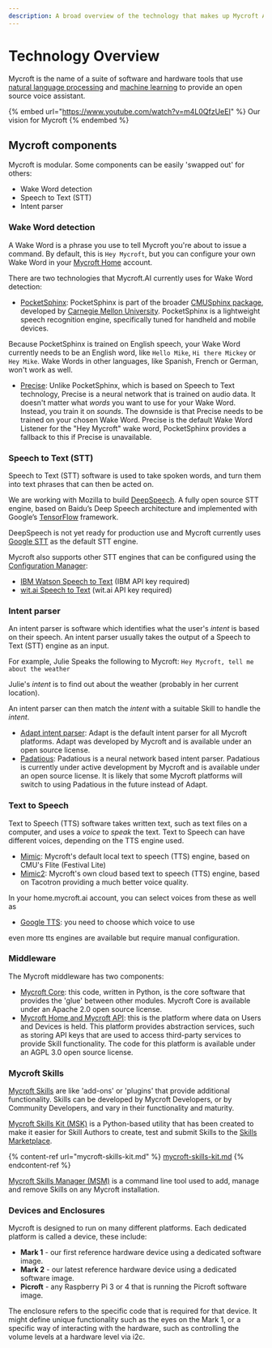 ```yaml
---
description: A broad overview of the technology that makes up Mycroft AI.
---
```


# Technology Overview

Mycroft is the name of a suite of software and hardware tools that use [natural language processing](https://en.wikipedia.org/wiki/Natural\_language\_processing) and [machine learning](https://en.wikipedia.org/wiki/Machine\_learning) to provide an open source voice assistant.

{% embed url="https://www.youtube.com/watch?v=m4L0QfzUeEI" %}
Our vision for Mycroft
{% endembed %}

## Mycroft components

Mycroft is modular. Some components can be easily 'swapped out' for others:

* Wake Word detection
* Speech to Text (STT)
* Intent parser

### Wake Word detection

A Wake Word is a phrase you use to tell Mycroft you're about to issue a command. By default, this is `Hey Mycroft`, but you can configure your own Wake Word in your [Mycroft Home](https://home.mycroft.ai) account.

There are two technologies that Mycroft.AI currently uses for Wake Word detection:

* [PocketSphinx](https://github.com/cmusphinx/pocketsphinx): PocketSphinx is part of the broader [CMUSphinx package](https://cmusphinx.github.io), developed by [Carnegie Mellon University](https://www.cmu.edu). PocketSphinx is a lightweight speech recognition engine, specifically tuned for handheld and mobile devices.

Because PocketSphinx is trained on English speech, your Wake Word currently needs to be an English word, like `Hello Mike`, `Hi there Mickey` or `Hey Mike`. Wake Words in other languages, like Spanish, French or German, won't work as well.

* [Precise](https://mycroft.ai/documentation/precise): Unlike PocketSphinx, which is based on Speech to Text technology, Precise is a neural network that is trained on audio data. It doesn't matter what _words_ you want to use for your Wake Word. Instead, you train it on _sounds_. The downside is that Precise needs to be trained on your chosen Wake Word. Precise is the default Wake Word Listener for the "Hey Mycroft" wake word, PocketSphinx provides a fallback to this if Precise is unavailable.

### Speech to Text (STT)

Speech to Text (STT) software is used to take spoken words, and turn them into text phrases that can then be acted on.

We are working with Mozilla to build [DeepSpeech](https://github.com/mozilla/DeepSpeech). A fully open source STT engine, based on Baidu’s Deep Speech architecture and implemented with Google’s [TensorFlow](https://www.tensorflow.org) framework.

DeepSpeech is not yet ready for production use and Mycroft currently uses [Google STT](https://cloud.google.com/speech/) as the default STT engine.

Mycroft also supports other STT engines that can be configured using the [Configuration Manager](../using-mycroft-ai/customizations/config-manager.md):

* [IBM Watson Speech to Text](https://www.ibm.com/watson/services/speech-to-text/) (IBM API key required)
* [wit.ai Speech to Text](https://wit.ai/blog/2014/02/12/speech-api) (wit.ai API key required)

### Intent parser

An intent parser is software which identifies what the user's _intent_ is based on their speech. An intent parser usually takes the output of a Speech to Text (STT) engine as an input.

For example, Julie Speaks the following to Mycroft: `Hey Mycroft, tell me about the weather`

Julie's _intent_ is to find out about the weather (probably in her current location).

An intent parser can then match the _intent_ with a suitable Skill to handle the _intent_.

* [Adapt intent parser](https://github.com/MycroftAI/adapt): Adapt is the default intent parser for all Mycroft platforms. Adapt was developed by Mycroft and is available under an open source license.
* [Padatious](https://github.com/MycroftAI/padatious): Padatious is a neural network based intent parser. Padatious is currently under active development by Mycroft and is available under an open source license. It is likely that some Mycroft platforms will switch to using Padatious in the future instead of Adapt.

### Text to Speech

Text to Speech (TTS) software takes written text, such as text files on a computer, and uses a _voice_ to _speak_ the text. Text to Speech can have different voices, depending on the TTS engine used.

* [Mimic](https://github.com/MycroftAI/mimic): Mycroft's default local text to speech (TTS) engine, based on CMU's Flite (Festival Lite)
* [Mimic2](https://github.com/MycroftAI/mimic2): Mycroft's own cloud based text to speech (TTS) engine, based on Tacotron providing a much better voice quality.

In your home.mycroft.ai account, you can select voices from these as well as

* [Google TTS](https://play.google.com/store/apps/details?id=com.google.android.tts): you need to choose which voice to use

even more tts engines are available but require manual configuration.

### Middleware

The Mycroft middleware has two components:

* [Mycroft Core](https://github.com/MycroftAI/mycroft-core): this code, written in Python, is the core software that provides the 'glue' between other modules. Mycroft Core is available under an Apache 2.0 open source license.
* [Mycroft Home and Mycroft API](https://home.mycroft.ai): this is the platform where data on Users and Devices is held. This platform provides abstraction services, such as storing API keys that are used to access third-party services to provide Skill functionality. The code for this platform is available under an AGPL 3.0 open source license.

### Mycroft Skills

[Mycroft Skills](https://github.com/MycroftAI/mycroft-skills) are like 'add-ons' or 'plugins' that provide additional functionality. Skills can be developed by Mycroft Developers, or by Community Developers, and vary in their functionality and maturity.

[Mycroft Skills Kit (MSK)](https://github.com/mycroftai/mycroft-skills-kit) is a Python-based utility that has been created to make it easier for Skill Authors to create, test and submit Skills to the [Skills Marketplace](https://market.mycroft.ai).

{% content-ref url="mycroft-skills-kit.md" %}
[mycroft-skills-kit.md](mycroft-skills-kit.md)
{% endcontent-ref %}

[Mycroft Skills Manager (MSM)](https://github.com/mycroftai/mycroft-skills-manager) is a command line tool used to add, manage and remove Skills on any Mycroft installation.

### Devices and Enclosures

Mycroft is designed to run on many different platforms. Each dedicated platform is called a device, these include:

* **Mark 1** - our first reference hardware device using a dedicated software image.
* **Mark 2** - our latest reference hardware device using a dedicated software image.
* **Picroft** - any Raspberry Pi 3 or 4 that is running the Picroft software image.

The enclosure refers to the specific code that is required for that device. It might define unique functionality such as the eyes on the Mark 1, or a specific way of interacting with the hardware, such as controlling the volume levels at a hardware level via i2c.
